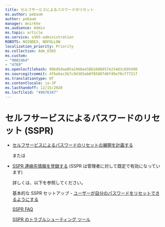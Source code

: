 ```yaml
---
title: セルフサービスによるパスワードのリセット
ms.author: pebaum
author: pebaum
manager: mnirkhe
ms.audience: Admin
ms.topic: article
ms.service: o365-administration
ROBOTS: NOINDEX, NOFOLLOW
localization_priority: Priority
ms.collection: Adm_O365
ms.custom:
- "9002464"
- "4769"
ms.openlocfilehash: 89bd5daa05a2466ee58b1686657e234d3c695490
ms.sourcegitcommit: 4fbe6ac3b7c94303ab0f85807d6f49e70cf7721f
ms.translationtype: HT
ms.contentlocale: ja-JP
ms.lasthandoff: 12/15/2020
ms.locfileid: "49676347"
---
```

# <a name="self-service-password-reset-sspr"></a>セルフサービスによるパスワードのリセット (SSPR)

- [セルフサービスによるパスワードのリセットの展開を計画する](https://go.microsoft.com/fwlink/?linkid=2142944)  

    または
- [SSPR 連絡先情報を登録する](https://go.microsoft.com/fwlink/?linkid=849451) (SSPR は管理者に対して既定で有効になっています)

    詳しくは、以下を参照してください。

    基本的な SSPR セットアップ - [ユーザーが自分のパスワードをリセットできるようにする](https://docs.microsoft.com/microsoft-365/admin/add-users/let-users-reset-passwords)

    [SSPR FAQ](https://docs.microsoft.com/azure/active-directory/authentication/active-directory-passwords-faq)

    [SSPR のトラブルシューティング ツール](https://docs.microsoft.com/azure/active-directory/authentication/active-directory-passwords-troubleshoot)
